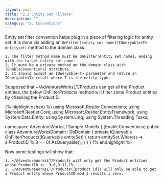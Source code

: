 ```yaml
---
layout: post
title: "2.2 Entity Set Filters"
description: ""
category: "2. Conventions"
---
```


Entity set filter convention helps plug in a piece of filtering logic for entity set. It is done via adding an `OnFilter[entity set name](IQueryable<T> entityset)` method to the domain class.

	1. The filter method name must be OnFilter[entity set name], ending with the target entity set name.
	2. It must be a private method on the domain class with [EnableConventions] attribute.
	3. It should accept an IQueryable<T> parameter and return an IQueryable<T> result where T is the entity type. 

Supposed that ~/AdventureWorksLT/Products can get all the Product entities, the below OnFilterProducts method will filter some Product entities by checking the ProductID.

{% highlight csharp %}
using Microsoft.Restier.Conventions;
using Microsoft.Restier.Core;
using Microsoft.Restier.EntityFramework;
using System.Data.Entity;
using System.Linq;
using System.Threading.Tasks;

namespace AdventureWorksLTSample.Models
{
    [EnableConventions]
    public class AdventureWorksDomain : DbDomain<AdventureWorksContext>
    {
        private IQueryable<Product> OnFilterProducts(IQueryable<Product> entitySet)
        {
            return entitySet.Where(s => s.ProductID % 3 == 0).AsQueryable();
        }
	}
}
{% endhighlight %}

Now some testings will show that:

	1. ~/AdventureWorksLT/Products will only get the Product entities whose ProductID is  3,6,9,12,15,... 
	2. ~/AdventureWorksLT/Products([product id]) will only be able to get a Product entity whose ProductID mod 3 results a zero. 
